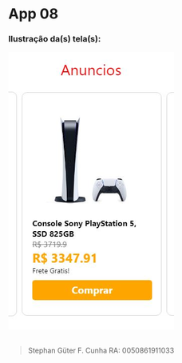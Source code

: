 # App 08
### Ilustração da(s) tela(s):
![Imagem 01 de App08](App08/prints/App08-01.JPG)
##
>Stephan Güter F. Cunha
>RA: 0050861911033